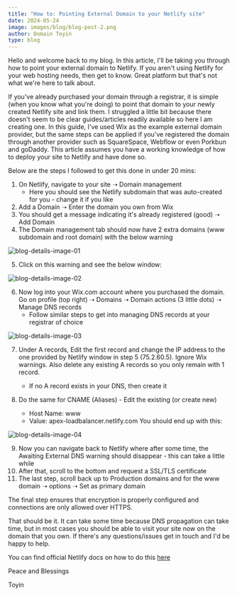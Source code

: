 ```yaml
---
title: "How to: Pointing External Domain to your Netlify site"
date: 2024-05-24
image: images/blog/blog-post-2.png
author: Domain Toyin
type: blog
---
```


Hello and welcome back to my blog. In this article, I'll be taking you through how to point your external domain to Netlify. If you aren't using Netlify for your web hosting needs, then get to know. Great platform but that's not what we're here to talk about.

If you've already purchased your domain through a registrar, it is simple (when you know what you're doing) to point that domain to your newly created Netlify site and link them. I struggled a little bit because there doesn't seem to be clear guides/articles readily available so here I am creating one. In this guide, I've used Wix as the example external domain provider, but the same steps can be applied if you've registered the domain through another provider such as SquareSpace, Webflow or even Porkbun and goDaddy. This article assumes you have a working knowledge of how to deploy your site to Netlify and have done so. 

Below are the steps I followed to get this done in under 20 mins:
1. On Netlify, navigate to your site ➝ Domain management
    - Here you should see the Netlify subdomain that was auto-created for you - change it if you like
2. Add a Domain ➝ Enter the domain you own from Wix
3. You should get a message indicating it's already registered (good) ➝ Add Domain
4. The Domain management tab should now have 2 extra domains (www subdomain and root domain) with the below warning

![blog-details-image-01](/images/blog/post-02/1.png)

5. Click on this warning and see the below window:

![blog-details-image-02](/images/blog/post-02/2.png)

6. Now log into your Wix.com account where you purchased the domain. Go on profile (top right) ➝ Domains ➝ Domain actions (3 little dots) ➝ Manage DNS records
    - Follow similar steps to get into managing DNS records at your registrar of choice

![blog-details-image-03](/images/blog/post-02/3.png)

7. Under A records, Edit the first record and change the IP address to the one provided by Netlify window in step 5 (75.2.60.5). Ignore Wix warnings. Also delete any existing A records so you only remain with 1 record.
    - If no A record exists in your DNS, then create it

8. Do the same for CNAME (Aliases) - Edit the existing (or create new)
    - Host Name: www
    - Value: apex-loadbalancer.netlify.com
You should end up with this:

![blog-details-image-04](/images/blog/post-02/4.png)

9. Now you can navigate back to Netlify where after some time, the Awaiting External DNS warning should disappear - this can take a little while
10. After that, scroll to the bottom and request a SSL/TLS certificate
11. The last step, scroll back up to Production domains and for the www domain ➝ options ➝ Set as primary domain 

The final step ensures that encryption is properly configured and connections are only allowed over HTTPS. 

That should be it. It can take some time because DNS propagation can take time, but in most cases you should be able to visit your site now on the domain that you own. 
If there's any questions/issues get in touch and I'd be happy to help. 

You can find official Netlify docs on how to do this [here](https://docs.netlify.com/domains-https/custom-domains/configure-external-dns/)

Peace and Blessings

Toyin